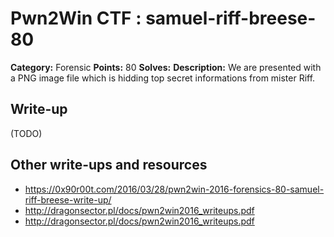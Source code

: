 # Pwn2Win CTF : samuel-riff-breese-80

**Category:** Forensic
**Points:** 80
**Solves:**
**Description:**
We are presented with a PNG image file which is hidding top secret informations from mister Riff.


## Write-up

(TODO)

## Other write-ups and resources

* https://0x90r00t.com/2016/03/28/pwn2win-2016-forensics-80-samuel-riff-breese-write-up/
* http://dragonsector.pl/docs/pwn2win2016_writeups.pdf
* http://dragonsector.pl/docs/pwn2win2016_writeups.pdf
